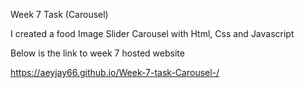
Week 7 Task (Carousel)

I created a food Image Slider Carousel with Html, Css and Javascript

Below is the link to week 7 hosted website

https://aeyjay66.github.io/Week-7-task-Carousel-/
